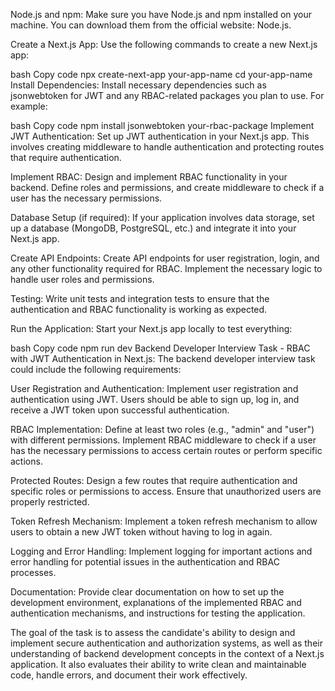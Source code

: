 Node.js and npm:
Make sure you have Node.js and npm installed on your machine. You can download them from the official website: Node.js.

Create a Next.js App:
Use the following commands to create a new Next.js app:

bash
Copy code
npx create-next-app your-app-name
cd your-app-name
Install Dependencies:
Install necessary dependencies such as jsonwebtoken for JWT and any RBAC-related packages you plan to use. For example:

bash
Copy code
npm install jsonwebtoken your-rbac-package
Implement JWT Authentication:
Set up JWT authentication in your Next.js app. This involves creating middleware to handle authentication and protecting routes that require authentication.

Implement RBAC:
Design and implement RBAC functionality in your backend. Define roles and permissions, and create middleware to check if a user has the necessary permissions.

Database Setup (if required):
If your application involves data storage, set up a database (MongoDB, PostgreSQL, etc.) and integrate it into your Next.js app.

Create API Endpoints:
Create API endpoints for user registration, login, and any other functionality required for RBAC. Implement the necessary logic to handle user roles and permissions.

Testing:
Write unit tests and integration tests to ensure that the authentication and RBAC functionality is working as expected.

Run the Application:
Start your Next.js app locally to test everything:

bash
Copy code
npm run dev
Backend Developer Interview Task - RBAC with JWT Authentication in Next.js:
The backend developer interview task could include the following requirements:

User Registration and Authentication:
Implement user registration and authentication using JWT. Users should be able to sign up, log in, and receive a JWT token upon successful authentication.

RBAC Implementation:
Define at least two roles (e.g., "admin" and "user") with different permissions. Implement RBAC middleware to check if a user has the necessary permissions to access certain routes or perform specific actions.

Protected Routes:
Design a few routes that require authentication and specific roles or permissions to access. Ensure that unauthorized users are properly restricted.

Token Refresh Mechanism:
Implement a token refresh mechanism to allow users to obtain a new JWT token without having to log in again.

Logging and Error Handling:
Implement logging for important actions and error handling for potential issues in the authentication and RBAC processes.

Documentation:
Provide clear documentation on how to set up the development environment, explanations of the implemented RBAC and authentication mechanisms, and instructions for testing the application.

The goal of the task is to assess the candidate's ability to design and implement secure authentication and authorization systems, as well as their understanding of backend development concepts in the context of a Next.js application. It also evaluates their ability to write clean and maintainable code, handle errors, and document their work effectively.